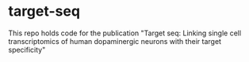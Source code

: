 # target-seq
This repo holds code for the publication "Target seq: Linking single cell transcriptomics of human dopaminergic neurons with their target specificity"
